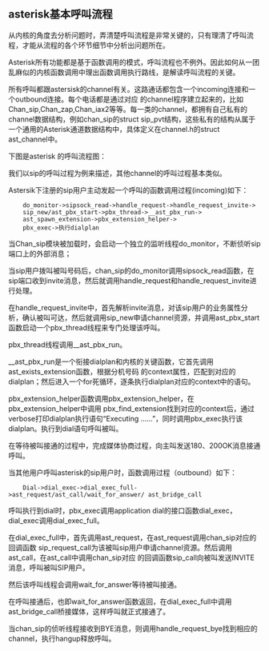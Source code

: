 ## asterisk基本呼叫流程

从内核的角度去分析问题时，弄清楚呼叫流程是非常关键的，只有理清了呼叫流程，才能从流程的各个环节细节中分析出问题所在。

Asterisk所有功能都是基于函数调用的模式，呼叫流程也不例外。因此如何从一团乱麻似的内核函数调用中理出函数调用执行路线，是解读呼叫流程的关键。

所有呼叫都跟astersisk的channel有关。这路通话都包含一个incoming连接和一个outbound连接。每个电话都是通过对应 的channel程序建立起来的，比如Chan_sip,Chan_zap,Chan_iax2等等。每一类的channel，都拥有自己私有的 channel数据结构，例如chan_sip的struct sip_pvt结构，这些私有的结构从属于一个通用的Asterisk通道数据结构中，具体定义在channel.h的struct ast_channel中。

下图是asterisk 的呼叫流程图：

我们以sip的呼叫过程为例来描述，其他channel的呼叫过程基本类似。

Astersik下注册的sip用户主动发起一个呼叫的函数调用过程(incoming)如下：

```
	do_monitor->sipsock_read->handle_request->handle_request_invite->
	sip_new/ast_pbx_start->pbx_thread->__ast_pbx_run->
	ast_spawn_extension->pbx_extension_helper->
	pbx_exec->执行dialplan
```

当Chan_sip模块被加载时，会启动一个独立的监听线程do_monitor，不断侦听sip端口上的外部消息；

当sip用户拨叫被叫号码后，chan_sip的do_monitor调用sipsock_read函数，在sip端口收到invite消息，然后就调用handle_request和handle_request_invite进行处理。

在handle_request_invite中，首先解析invite消息，对该sip用户的业务属性分析，确认被叫可达，然后就调用sip_new申请channel资源，并调用ast_pbx_start函数启动一个pbx_thread线程来专门处理该呼叫。

pbx_thread线程调用__ast_pbx_run。

__ast_pbx_run是一个衔接dialplan和内核的关键函数，它首先调用ast_exists_extension函数，根据分机号码 的context属性，匹配到对应的dialplan；然后进入一个for死循环，逐条执行dialplan对应的context中的语句。

pbx_extension_helper函数调用pbx_extension_helper，在pbx_extension_helper中调用 pbx_find_extension找到对应的context后，通过verbose打印dialplan执行语句“Executing ……”，同时调用pbx_exec执行该dialplan。执行到dial语句呼叫被叫。

在等待被叫接通的过程中，完成媒体协商过程，向主叫发送180、200OK消息接通呼叫。

当其他用户呼叫asterisk的sip用户时，函数调用过程（outbound）如下：
```
	Dial->dial_exec->dial_exec_full->ast_request/ast_call/wait_for_answer/ ast_bridge_call
```

呼叫执行到dial时，pbx_exec调用application dial的接口函数dial_exec，dial_exec调用dial_exec_full。

在dial_exec_full中，首先调用ast_request，在ast_request调用chan_sip对应的回调函数 sip_request_call为该被叫sip用户申请channel资源。然后调用ast_call，在ast_call中调用chan_sip对应 的回调函数sip_call向被叫发送INVITE消息，呼叫被叫SIP用户。

然后该呼叫线程会调用wait_for_answer等待被叫接通。

在呼叫接通后，也即wait_for_answer函数返回，在dial_exec_full中调用ast_bridge_call桥接媒体，这样呼叫就正式接通了。

当chan_sip的侦听线程接收到BYE消息，则调用handle_request_bye找到相应的channel，执行hangup释放呼叫。